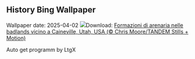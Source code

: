 ## History Bing Wallpaper
Wallpaper date: 2025-04-02
![](https://www.bing.com/th?id=OHR.UtahBadlands_IT-IT7290436395_UHD.jpg&w=1000)Download: [Formazioni di arenaria nelle badlands vicino a Caineville, Utah, USA (© Chris Moore/TANDEM Stills + Motion)](https://www.bing.com/th?id=OHR.UtahBadlands_IT-IT7290436395_UHD.jpg)

Auto get programm by LtgX

